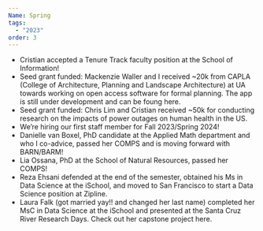 ```yaml
---
Name: Spring
tags:
  - "2023"
order: 3
---
```

* Cristian accepted a Tenure Track faculty position at the School of Information!
* Seed grant funded: Mackenzie Waller and I received ~20k from CAPLA (College of Architecture, Planning and Landscape Architecture) at UA towards working on open access software for formal planning. The app is still under development and can be foung here.
* Seed grant funded: Chris Lim and Cristian received ~50k for conducting research on the impacts of power outages on human health in the US.
* We’re hiring our first staff member for Fall 2023/Spring 2024!
* Danielle van Boxel, PhD candidate at the Applied Math department and who I co-advice, passed her COMPS and is moving forward with BARN/BARM!
* Lia Ossana, PhD at the School of Natural Resources, passed her COMPS!
* Reza Ehsani defended at the end of the semester, obtained his Ms in Data Science at the iSchool, and moved to San Francisco to start a Data Science position at Zipline.
* Laura Falk (got married yay!! and changed her last name) completed her MsC in Data Science at the iSchool and presented at the Santa Cruz River Research Days. Check out her capstone project here.
